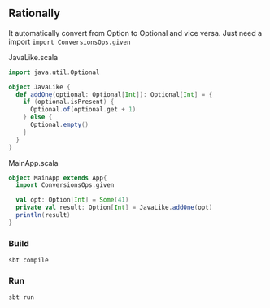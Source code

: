 ## Rationally

It automatically convert from Option to Optional
and vice versa. Just need a import `import ConversionsOps.given`

JavaLike.scala
```scala
import java.util.Optional

object JavaLike {
  def addOne(optional: Optional[Int]): Optional[Int] = {
    if (optional.isPresent) {
      Optional.of(optional.get + 1)
    } else {
      Optional.empty()
    }
  }
}
```

MainApp.scala
```scala
object MainApp extends App{
  import ConversionsOps.given

  val opt: Option[Int] = Some(41)
  private val result: Option[Int] = JavaLike.addOne(opt)
  println(result)
}
```

### Build
```
sbt compile
```

### Run
```
sbt run
```

